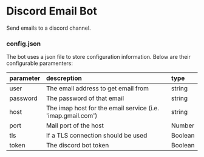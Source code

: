 # Discord Email Bot
Send emails to a discord channel. 

### config.json
The bot uses a json file to store configuration information. Below are their configurable paramenters:

| parameter   |      descreption                    |  type   |
|-------------|:------------------------------------|:--------|
| user        | The email address to get email from | string  |
| password    | The password of that email          | string  |
| host        | The imap host for the email service (i.e. 'imap.gmail.com') | string |
| port        | Mail port of the host               | Number  |
| tls         | If a TLS connection should be used  | Boolean |
| token       | The discord bot token               | Boolean |
